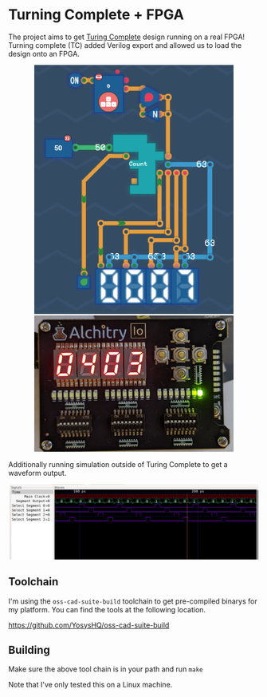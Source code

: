 # Turning Complete + FPGA

The project aims to get [Turing Complete](https://turingcomplete.game/) design running on a real FPGA!
Turning complete (TC) added Verilog export and allowed us to load the design onto an FPGA.


<div style="text-align: center">
<img src="docs/tc-screen-shot.png" width="400px">

<img src="docs/alchitry-io.png" width="400px">
</div>

Additionally running simulation outside of Turing Complete to get a waveform output.

<div style="text-align: center">
<img src="docs/gtkwave.png" width="500px">
</div>


## Toolchain

I'm using the `oss-cad-suite-build` toolchain to get pre-compiled binarys for my platform.
You can find the tools at the following location.

https://github.com/YosysHQ/oss-cad-suite-build


## Building

Make sure the above tool chain is in your path and run `make`

Note that I've only tested this on a Linux machine.
